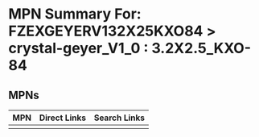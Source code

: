 



# MPN Summary For: FZEXGEYERV132X25KXO84 > crystal-geyer_V1_0 : 3.2X2.5_KXO-84

## MPNs
  

|MPN|Direct Links|Search Links|
| :--- | :--- | :--- |
||||
